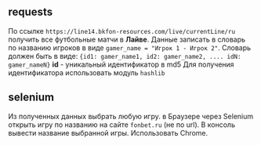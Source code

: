 ## requests
По ссылке ```https://line14.bkfon-resources.com/live/currentLine/ru``` получить все футбольные матчи в **Лайве**.
Данные записать в словарь по названию игроков в виде ```gamer_name = "Игрок 1 - Игрок 2"```.
Словарь должен быть в виде: ```{id1: gamer_name1, id2: gamer_name2, .... idN: gamer_nameN}```
**id** - уникальный идентификатор в md5
Для получения идентификатора использовать модуль ```hashlib```

## selenium
Из полученных данных выбрать любую игру. в Браузере через Selenium открыть игру по названию на сайте ```fonbet.ru``` (не по url). 
В консоль вывести название выбранной игры.
Использовать Chrome.
